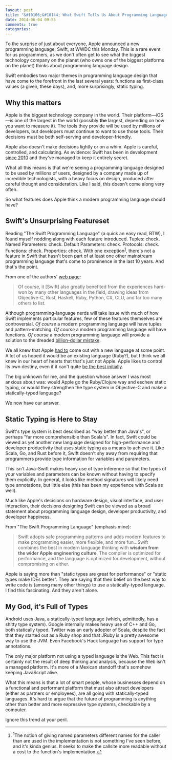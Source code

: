 ```yaml
---
layout: post
title: "&#10106;&#10144; What Swift Tells Us About Programming Language Trends"
date: 2014-06-04 09:55
comments: true
categories: 
---
```


To the surprise of just about everyone, Apple announced a new programming language, Swift, at WWDC this Monday.
This is a rare event for us programmers, as we don't often get to see what the biggest technology company on the planet (who
owns one of the biggest platforms on the planet) thinks about programming language design.

Swift embodies two major themes in programming language design that have come to the forefront in the last several years:
functions as first-class values (a given, these days), and, more surprisingly, static typing.

<!-- more -->

## Why this matters

Apple is the biggest technology company in the world.  Their platform—iOS—is one of the largest in the world (possibly **the**
largest, depending on how you want to measure it).  The tools they provide will be used by millions of developers, but developers
must continue to want to use those tools.  Their decisions must be both self-serving and developer-friendly.

Apple also doesn't make decisions lightly or on a whim.  Apple is careful, controlled, and calculating.  As evidence: Swift has been in development [since 2010][swiftpost] and they've managed to keep it entirely secret.  

What all this means is that we're seeing a programming language designed to be used by millions of users, designed by a company
made up of incredible technologists, with a heavy focus on design, produced after careful thought and consideration.  Like I
said, this doesn't come along very often.

So what features does Apple think a modern programming language should have?

## Swift's Unsurprising Featureset

Reading "The Swift Programming Language" (a quick an easy read, BTW), I found myself nodding along with each feature introduced.
Tuples: check. Named Parameters: check.  Default Parameters: check.  Protocols: check. Functions: check.  Properties: check.  With one exception<a name="back-1"></a><sup><a href="#1">1</a></sup>, there's not a feature in Swift that hasn't been part of at least one other mainstream programming language that's come to prominence in the last 10 years.  And that's the point.  
  
From one of the authors' [web page][swiftpost]:

> Of course, it [Swift] also greatly benefited from the experiences hard-won by many other languages in the field, drawing ideas from Objective-C, Rust, Haskell, Ruby, Python, C#, CLU, and far too many others to list.

Although programming-language nerds will take issue with much of how Swift implements particular features, few of these features
themselves are controversial.  *Of course* a modern programming language will have tuples and pattern-matching.  *Of course* a
modern programming language will have functions.  *Of course* a modern programming language will provide a solution to the dreaded [billion-dollar mistake][nilquote].

We all knew that Apple [had to][copland] come out with a new language at some point.  A lot of us hoped it would be an existing
language (Ruby?), but I think we all knew in our heart of hearts that that's just not Apple.  Apple likes to control its
own destiny, even if it can't quite [be the best initially][maps].

[nilquote]: http://en.wikipedia.org/wiki/Tony_Hoare#Quotations
[maps]: https://www.apple.com/letter-from-tim-cook-on-maps/
[copland]: http://arstechnica.com/apple/2010/06/copland-2010-revisited/

The big unknown for me, and the question whose answer I was most anxious about was: would Apple go the Ruby/Clojure way and eschew static typing, or would they strengthen the type system in Objective-C and make a statically-typed language?

We now have our answer.

## Static Typing is Here to Stay

Swift's type system is best described as "way better than Java's", or perhaps "far more comprehensible than Scala's".  In fact,
Swift could be viewed as yet another new language designed for high-performance and developer productivity that uses static typing as a means to achieve it.  Like Scala, Go, and Rust before it, Swift doesn't shy away from requiring that programmers provide type information for variables and parameters.

This isn't Java–Swift makes
heavy use of type inference so that the types of your variables and parameters can be known without having to specify them
explicitly.  In general, it looks like method signatures will likely need type annotations, but little else (this has been my
experience with Scala as well).

Much like Apple's decisions on hardware design, visual interface, and user interaction, their decisions designing Swift can be
viewed as a broad statement about programming language design, developer productivity, and developer happiness.

From "The Swift Programming Language" (emphasis mine):

> Swift adopts safe programming patterns and adds modern features to make programming easier, more flexible, and more fun…Swift combines the best in modern language thinking with **wisdom from the wider Apple engineering culture**. The compiler is optimized for performance, and the language is optimized for development, without compromising on either.

Apple is saying more than "static types are great for performance" or "static types make IDEs better".  They are saying that
their belief on the best way to write code is (among many other things) to use a statically-typed language.  I find this fascinating.  And they aren't
alone.

## My God, it's Full of Types

Android uses Java, a statically-typed language (which, admittedly, has a shitty type system).  Google internally makes heavy use of C++ and Go, both statically typed.  Twitter was an early adopter of Scala, despite the fact that they started out as a Ruby shop and that JRuby is a pretty awesome way to use the JVM.  Even Facebook's Hack language has support for type annotations.  

The only major platform not using a typed language is the Web. This fact is certainly not the result of deep thinking and
analysis, because the Web isn't a managed platform.  It's more of a Mexican standoff that's somehow keeping JavaScript alive.

What this means is that a lot of smart people, whose businesses depend on a functional and performant platform that must also attract developers (either as partners or employees), are all going with statically-typed languages.  It's hard to argue that the future of programming is anything other than better and more expressive type systems, checkable by a computer.  

Ignore this trend at your peril.

----

<footer class='footnotes'>
<ol>
<li>
<a name='1'></a>
<sup>1</sup>The notion of giving named parameters different names for the caller than are used in the implementation is not something I've seen before, and it's kinda genius. It seeks to make the callsite more readable without a cost to the function's implementation.<a href='#back-1'>↩</a>
</li>
</ol></footer>

[swiftpost]: http://nondot.org/sabre/ 
